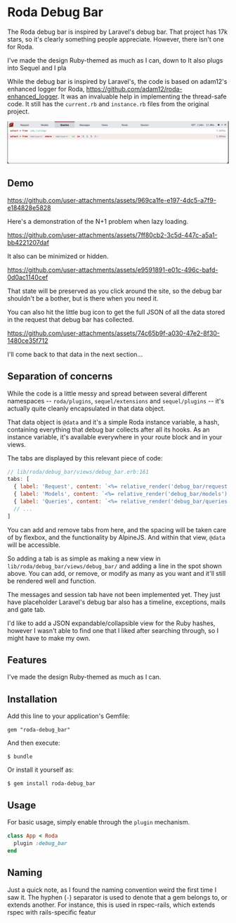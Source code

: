 # Roda Debug Bar

The Roda debug bar is inspired by Laravel's debug bar. That project has 17k stars, so it's clearly something people appreciate. However, there isn't one for Roda.

I've made the design Ruby-themed as much as I can, down to It also plugs into Sequel and I pla

While the debug bar is inspired by Laravel's, the code is based on adam12's enhanced logger for Roda, https://github.com/adam12/roda-enhanced_logger. It was an invaluable help in implementing the thread-safe code. It still has the `current.rb` and `instance.rb` files from the original project.

![Debug Bar Preview](docs/roda-debug_bar.png)


## Demo

https://github.com/user-attachments/assets/969ca1fe-e197-4dc5-a7f9-e184828e5828

Here's a demonstration of the N+1 problem when lazy loading.

https://github.com/user-attachments/assets/7ff80cb2-3c5d-447c-a5a1-bb4221207daf

It also can be minimized or hidden.

https://github.com/user-attachments/assets/e9591891-e01c-496c-bafd-0d0ac1140cef

That state will be preserved as you click around the site, so the debug bar shouldn't be a bother, but is there when you need it.

You can also hit the little bug icon to get the full JSON of all the data stored in the request that debug bar has collected.

https://github.com/user-attachments/assets/74c65b9f-a030-47e2-8f30-1480ce35f712

I'll come back to that data in the next section...

## Separation of concerns

While the code is a little messy and spread between several different namespaces -- `roda/plugins`, `sequel/extensions` and `sequel/plugins` -- it's actually quite cleanly encapsulated in that data object.

That data object is `@data` and it's a simple Roda instance variable, a hash, containing everything that debug bar collects after all its hooks. As an instance variable, it's available everywhere in your route block and in your views.

The tabs are displayed by this relevant piece of code:

```js
// lib/roda/debug_bar/views/debug_bar.erb:161
tabs: [
  { label: 'Request', content: `<%= relative_render('debug_bar/request') %>` },
  { label: 'Models', content: `<%= relative_render('debug_bar/models') %>` },
  { label: 'Queries', content: `<%= relative_render('debug_bar/queries') %>` },
  // ...
]
```

You can add and remove tabs from here, and the spacing will be taken care of by flexbox, and the functionality by AlpineJS. And within that view, `@data` will be accessible.

So adding a tab is as simple as making a new view in `lib/roda/debug_bar/views/debug_bar/` and adding a line in the spot shown above. You can add, or remove, or modify as many as you want and it'll still be rendered well and function.

The messages and session tab have not been implemented yet. They just have placeholder Laravel's debug bar also has a timeline, exceptions, mails and gate tab.

I'd like to add a JSON expandable/collapsible view for the Ruby hashes, however I wasn't able to find one that I liked after searching through, so I might have to make my own.

## Features

I've made the design Ruby-themed as much as I can.


## Installation

Add this line to your application's Gemfile:

    gem "roda-debug_bar"

And then execute:

    $ bundle

Or install it yourself as:

    $ gem install roda-debug_bar

## Usage

For basic usage, simply enable through the `plugin` mechanism.


```ruby
class App < Roda
  plugin :debug_bar
end
```

## Naming

Just a quick note, as I found the naming convention weird the first time I saw it. The hyphen (`-`) separator is used to denote that a gem belongs to, or extends another. For instance, this is used in rspec-rails, which extends rspec with rails-specific featur
